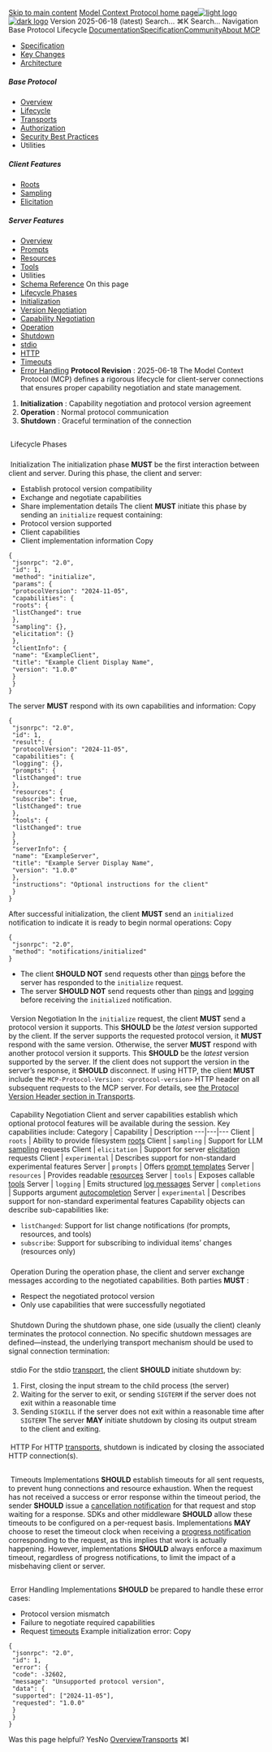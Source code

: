 [Skip to main content](#content-area)
[Model Context Protocol home page![light logo](https://mintcdn.com/mcp/4ZXF1PrDkEaJvXpn/logo/light.svg?fit=max&auto=format&n=4ZXF1PrDkEaJvXpn&q=85&s=4498cb8a57d574005f3dca62bdd49c95)![dark logo](https://mintcdn.com/mcp/4ZXF1PrDkEaJvXpn/logo/dark.svg?fit=max&auto=format&n=4ZXF1PrDkEaJvXpn&q=85&s=c0687c003f8f2cbdb24772ab4c8a522c)](/)
Version 2025-06-18 (latest)
Search...
⌘K
Search...
Navigation
Base Protocol
Lifecycle
[Documentation](/docs/getting-started/intro)[Specification](/specification/2025-06-18)[Community](/community/communication)[About MCP](/about)
 * [Specification](/specification/2025-06-18)
 * [Key Changes](/specification/2025-06-18/changelog)
 * [Architecture](/specification/2025-06-18/architecture)
##### Base Protocol
 * [Overview](/specification/2025-06-18/basic)
 * [Lifecycle](/specification/2025-06-18/basic/lifecycle)
 * [Transports](/specification/2025-06-18/basic/transports)
 * [Authorization](/specification/2025-06-18/basic/authorization)
 * [Security Best Practices](/specification/2025-06-18/basic/security_best_practices)
 * Utilities
##### Client Features
 * [Roots](/specification/2025-06-18/client/roots)
 * [Sampling](/specification/2025-06-18/client/sampling)
 * [Elicitation](/specification/2025-06-18/client/elicitation)
##### Server Features
 * [Overview](/specification/2025-06-18/server)
 * [Prompts](/specification/2025-06-18/server/prompts)
 * [Resources](/specification/2025-06-18/server/resources)
 * [Tools](/specification/2025-06-18/server/tools)
 * Utilities
 * [Schema Reference](/specification/2025-06-18/schema)
On this page
 * [Lifecycle Phases](#lifecycle-phases)
 * [Initialization](#initialization)
 * [Version Negotiation](#version-negotiation)
 * [Capability Negotiation](#capability-negotiation)
 * [Operation](#operation)
 * [Shutdown](#shutdown)
 * [stdio](#stdio)
 * [HTTP](#http)
 * [Timeouts](#timeouts)
 * [Error Handling](#error-handling)
**Protocol Revision** : 2025-06-18
The Model Context Protocol (MCP) defines a rigorous lifecycle for client-server connections that ensures proper capability negotiation and state management.
 1. **Initialization** : Capability negotiation and protocol version agreement
 2. **Operation** : Normal protocol communication
 3. **Shutdown** : Graceful termination of the connection
## 
[​](#lifecycle-phases)
Lifecycle Phases
### 
[​](#initialization)
Initialization
The initialization phase **MUST** be the first interaction between client and server. During this phase, the client and server:
 * Establish protocol version compatibility
 * Exchange and negotiate capabilities
 * Share implementation details
The client **MUST** initiate this phase by sending an `initialize` request containing:
 * Protocol version supported
 * Client capabilities
 * Client implementation information
Copy
```
{
 "jsonrpc": "2.0",
 "id": 1,
 "method": "initialize",
 "params": {
 "protocolVersion": "2024-11-05",
 "capabilities": {
 "roots": {
 "listChanged": true
 },
 "sampling": {},
 "elicitation": {}
 },
 "clientInfo": {
 "name": "ExampleClient",
 "title": "Example Client Display Name",
 "version": "1.0.0"
 }
 }
}
```
The server **MUST** respond with its own capabilities and information:
Copy
```
{
 "jsonrpc": "2.0",
 "id": 1,
 "result": {
 "protocolVersion": "2024-11-05",
 "capabilities": {
 "logging": {},
 "prompts": {
 "listChanged": true
 },
 "resources": {
 "subscribe": true,
 "listChanged": true
 },
 "tools": {
 "listChanged": true
 }
 },
 "serverInfo": {
 "name": "ExampleServer",
 "title": "Example Server Display Name",
 "version": "1.0.0"
 },
 "instructions": "Optional instructions for the client"
 }
}
```
After successful initialization, the client **MUST** send an `initialized` notification to indicate it is ready to begin normal operations:
Copy
```
{
 "jsonrpc": "2.0",
 "method": "notifications/initialized"
}
```
 * The client **SHOULD NOT** send requests other than [pings](/specification/2025-06-18/basic/utilities/ping) before the server has responded to the `initialize` request.
 * The server **SHOULD NOT** send requests other than [pings](/specification/2025-06-18/basic/utilities/ping) and [logging](/specification/2025-06-18/server/utilities/logging) before receiving the `initialized` notification.
#### 
[​](#version-negotiation)
Version Negotiation
In the `initialize` request, the client **MUST** send a protocol version it supports. This **SHOULD** be the _latest_ version supported by the client. If the server supports the requested protocol version, it **MUST** respond with the same version. Otherwise, the server **MUST** respond with another protocol version it supports. This **SHOULD** be the _latest_ version supported by the server. If the client does not support the version in the server’s response, it **SHOULD** disconnect.
If using HTTP, the client **MUST** include the `MCP-Protocol-Version: <protocol-version>` HTTP header on all subsequent requests to the MCP server. For details, see [the Protocol Version Header section in Transports](/specification/2025-06-18/basic/transports#protocol-version-header).
#### 
[​](#capability-negotiation)
Capability Negotiation
Client and server capabilities establish which optional protocol features will be available during the session. Key capabilities include: Category | Capability | Description 
---|---|--- 
Client | `roots` | Ability to provide filesystem [roots](/specification/2025-06-18/client/roots) 
Client | `sampling` | Support for LLM [sampling](/specification/2025-06-18/client/sampling) requests 
Client | `elicitation` | Support for server [elicitation](/specification/2025-06-18/client/elicitation) requests 
Client | `experimental` | Describes support for non-standard experimental features 
Server | `prompts` | Offers [prompt templates](/specification/2025-06-18/server/prompts) 
Server | `resources` | Provides readable [resources](/specification/2025-06-18/server/resources) 
Server | `tools` | Exposes callable [tools](/specification/2025-06-18/server/tools) 
Server | `logging` | Emits structured [log messages](/specification/2025-06-18/server/utilities/logging) 
Server | `completions` | Supports argument [autocompletion](/specification/2025-06-18/server/utilities/completion) 
Server | `experimental` | Describes support for non-standard experimental features 
Capability objects can describe sub-capabilities like:
 * `listChanged`: Support for list change notifications (for prompts, resources, and tools)
 * `subscribe`: Support for subscribing to individual items’ changes (resources only)
### 
[​](#operation)
Operation
During the operation phase, the client and server exchange messages according to the negotiated capabilities. Both parties **MUST** :
 * Respect the negotiated protocol version
 * Only use capabilities that were successfully negotiated
### 
[​](#shutdown)
Shutdown
During the shutdown phase, one side (usually the client) cleanly terminates the protocol connection. No specific shutdown messages are defined—instead, the underlying transport mechanism should be used to signal connection termination:
#### 
[​](#stdio)
stdio
For the stdio [transport](/specification/2025-06-18/basic/transports), the client **SHOULD** initiate shutdown by:
 1. First, closing the input stream to the child process (the server)
 2. Waiting for the server to exit, or sending `SIGTERM` if the server does not exit within a reasonable time
 3. Sending `SIGKILL` if the server does not exit within a reasonable time after `SIGTERM`
The server **MAY** initiate shutdown by closing its output stream to the client and exiting.
#### 
[​](#http)
HTTP
For HTTP [transports](/specification/2025-06-18/basic/transports), shutdown is indicated by closing the associated HTTP connection(s).
## 
[​](#timeouts)
Timeouts
Implementations **SHOULD** establish timeouts for all sent requests, to prevent hung connections and resource exhaustion. When the request has not received a success or error response within the timeout period, the sender **SHOULD** issue a [cancellation notification](/specification/2025-06-18/basic/utilities/cancellation) for that request and stop waiting for a response. SDKs and other middleware **SHOULD** allow these timeouts to be configured on a per-request basis. Implementations **MAY** choose to reset the timeout clock when receiving a [progress notification](/specification/2025-06-18/basic/utilities/progress) corresponding to the request, as this implies that work is actually happening. However, implementations **SHOULD** always enforce a maximum timeout, regardless of progress notifications, to limit the impact of a misbehaving client or server.
## 
[​](#error-handling)
Error Handling
Implementations **SHOULD** be prepared to handle these error cases:
 * Protocol version mismatch
 * Failure to negotiate required capabilities
 * Request [timeouts](#timeouts)
Example initialization error:
Copy
```
{
 "jsonrpc": "2.0",
 "id": 1,
 "error": {
 "code": -32602,
 "message": "Unsupported protocol version",
 "data": {
 "supported": ["2024-11-05"],
 "requested": "1.0.0"
 }
 }
}
```
Was this page helpful?
YesNo
[Overview](/specification/2025-06-18/basic)[Transports](/specification/2025-06-18/basic/transports)
⌘I